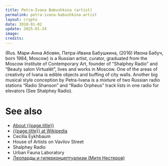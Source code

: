 ```yaml
---
title: Petra-Ivana Babushkina (artist)
permalink: petra-ivana-babushkina-artist
layout: crypto
date: 2018-01-02
update: 2025-01-24
image:
credits:
---
```


(Rus. Мари-Анна Абовян, Петра-Ивана Бабушкина, (2016) Ивона Бабуч, born 1984, Moscow) is a Russian artist, curator, graduated from the Moscow Institute of Contemporary Art, founder of “Shalphey Radio” and “Beauty salon Virtualёt”, lives and works in Moscow. One of the areas of creativity of Ivana is edible objects and buffing of city walls. Another big musical style conception by Petra-Ivana is a mixture of two Russian radio stations “Radio Shanson” and “Radio Orpheus” track lists in one radio for elevators (See Shalphey Radio).

# See also

+ [About {{page.title}}](index)
+ [{{page.title}} at Wikipedia](index)
+ Cecilia Eykhbaum
+ House of Artists on Vavilov Street
+ Shalphey Radio
+ Urban Fauna Laboratory
+ [Леопарды и гиперконцептуализм (Митя Нестеров) ](https://syg.ma/@1943/lieopardy-i-ghipierkontsieptualizm)
